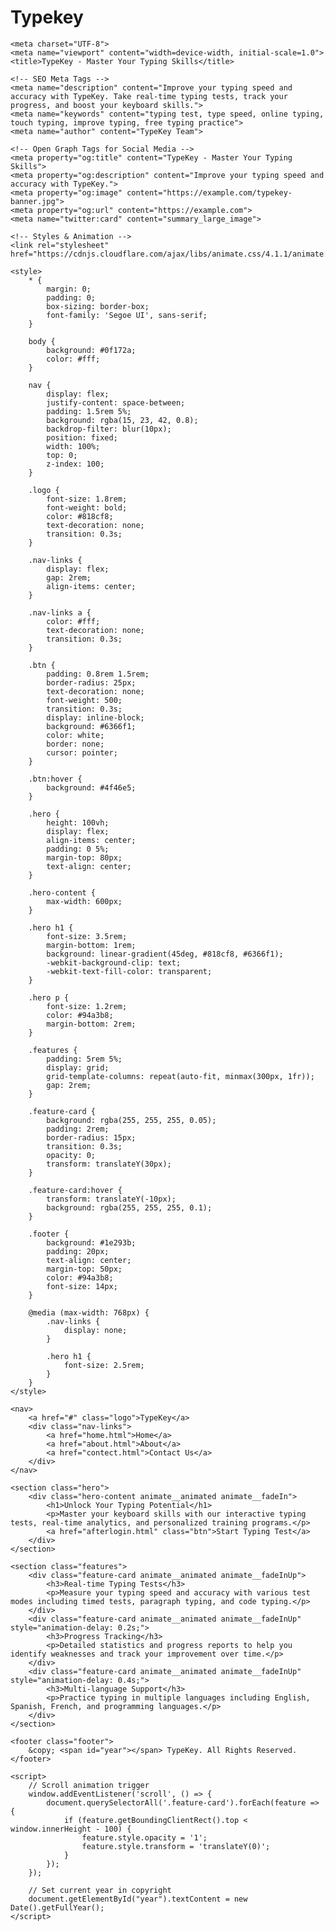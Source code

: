 # Typekey
<!DOCTYPE html>
<html lang="en">
<head>

<script async src="https://pagead2.googlesyndication.com/pagead/js/adsbygoogle.js"></script>

    <meta charset="UTF-8">
    <meta name="viewport" content="width=device-width, initial-scale=1.0">
    <title>TypeKey - Master Your Typing Skills</title>
    
    <!-- SEO Meta Tags -->
    <meta name="description" content="Improve your typing speed and accuracy with TypeKey. Take real-time typing tests, track your progress, and boost your keyboard skills.">
    <meta name="keywords" content="typing test, type speed, online typing, touch typing, improve typing, free typing practice">
    <meta name="author" content="TypeKey Team">
    
    <!-- Open Graph Tags for Social Media -->
    <meta property="og:title" content="TypeKey - Master Your Typing Skills">
    <meta property="og:description" content="Improve your typing speed and accuracy with TypeKey.">
    <meta property="og:image" content="https://example.com/typekey-banner.jpg">
    <meta property="og:url" content="https://example.com">
    <meta name="twitter:card" content="summary_large_image">
    
    <!-- Styles & Animation -->
    <link rel="stylesheet" href="https://cdnjs.cloudflare.com/ajax/libs/animate.css/4.1.1/animate.min.css">
    
    <style>
        * {
            margin: 0;
            padding: 0;
            box-sizing: border-box;
            font-family: 'Segoe UI', sans-serif;
        }

        body {
            background: #0f172a;
            color: #fff;
        }

        nav {
            display: flex;
            justify-content: space-between;
            padding: 1.5rem 5%;
            background: rgba(15, 23, 42, 0.8);
            backdrop-filter: blur(10px);
            position: fixed;
            width: 100%;
            top: 0;
            z-index: 100;
        }

        .logo {
            font-size: 1.8rem;
            font-weight: bold;
            color: #818cf8;
            text-decoration: none;
            transition: 0.3s;
        }

        .nav-links {
            display: flex;
            gap: 2rem;
            align-items: center;
        }

        .nav-links a {
            color: #fff;
            text-decoration: none;
            transition: 0.3s;
        }

        .btn {
            padding: 0.8rem 1.5rem;
            border-radius: 25px;
            text-decoration: none;
            font-weight: 500;
            transition: 0.3s;
            display: inline-block;
            background: #6366f1;
            color: white;
            border: none;
            cursor: pointer;
        }

        .btn:hover {
            background: #4f46e5;
        }

        .hero {
            height: 100vh;
            display: flex;
            align-items: center;
            padding: 0 5%;
            margin-top: 80px;
            text-align: center;
        }

        .hero-content {
            max-width: 600px;
        }

        .hero h1 {
            font-size: 3.5rem;
            margin-bottom: 1rem;
            background: linear-gradient(45deg, #818cf8, #6366f1);
            -webkit-background-clip: text;
            -webkit-text-fill-color: transparent;
        }

        .hero p {
            font-size: 1.2rem;
            color: #94a3b8;
            margin-bottom: 2rem;
        }

        .features {
            padding: 5rem 5%;
            display: grid;
            grid-template-columns: repeat(auto-fit, minmax(300px, 1fr));
            gap: 2rem;
        }

        .feature-card {
            background: rgba(255, 255, 255, 0.05);
            padding: 2rem;
            border-radius: 15px;
            transition: 0.3s;
            opacity: 0;
            transform: translateY(30px);
        }

        .feature-card:hover {
            transform: translateY(-10px);
            background: rgba(255, 255, 255, 0.1);
        }

        .footer {
            background: #1e293b;
            padding: 20px;
            text-align: center;
            margin-top: 50px;
            color: #94a3b8;
            font-size: 14px;
        }

        @media (max-width: 768px) {
            .nav-links {
                display: none;
            }
            
            .hero h1 {
                font-size: 2.5rem;
            }
        }
    </style>
</head>
<body>

    <nav>
        <a href="#" class="logo">TypeKey</a>
        <div class="nav-links">
            <a href="home.html">Home</a>
            <a href="about.html">About</a>
            <a href="contect.html">Contact Us</a>
        </div>
    </nav>

    <section class="hero">
        <div class="hero-content animate__animated animate__fadeIn">
            <h1>Unlock Your Typing Potential</h1>
            <p>Master your keyboard skills with our interactive typing tests, real-time analytics, and personalized training programs.</p>
            <a href="afterlogin.html" class="btn">Start Typing Test</a>
        </div>
    </section>

    <section class="features">
        <div class="feature-card animate__animated animate__fadeInUp">
            <h3>Real-time Typing Tests</h3>
            <p>Measure your typing speed and accuracy with various test modes including timed tests, paragraph typing, and code typing.</p>
        </div>
        <div class="feature-card animate__animated animate__fadeInUp" style="animation-delay: 0.2s;">
            <h3>Progress Tracking</h3>
            <p>Detailed statistics and progress reports to help you identify weaknesses and track your improvement over time.</p>
        </div>
        <div class="feature-card animate__animated animate__fadeInUp" style="animation-delay: 0.4s;">
            <h3>Multi-language Support</h3>
            <p>Practice typing in multiple languages including English, Spanish, French, and programming languages.</p>
        </div>
    </section>

    <footer class="footer">
        &copy; <span id="year"></span> TypeKey. All Rights Reserved.
    </footer>

    <script>
        // Scroll animation trigger
        window.addEventListener('scroll', () => {
            document.querySelectorAll('.feature-card').forEach(feature => {
                if (feature.getBoundingClientRect().top < window.innerHeight - 100) {
                    feature.style.opacity = '1';
                    feature.style.transform = 'translateY(0)';
                }
            });
        });

        // Set current year in copyright
        document.getElementById("year").textContent = new Date().getFullYear();
    </script>


<!-- AdMob Banner Ad -->
<ins class="adsbygoogle"
     style="display:block"
     data-ad-client="ca-app-pub-1213031415810731/5052702467"
     data-ad-slot="XXXXXXXXXX"
     data-ad-format="auto"
     data-full-width-responsive="true"></ins>
<script>
     (adsbygoogle = window.adsbygoogle || []).push({});
</script>

</body>
</html>
